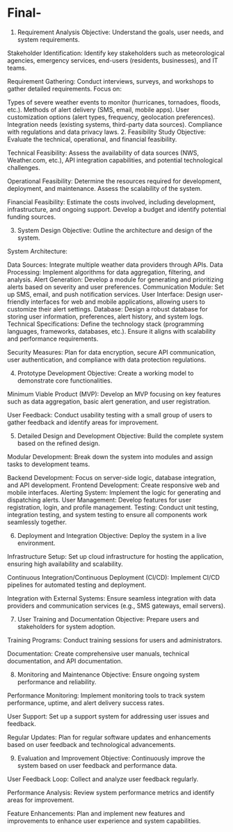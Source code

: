 # Final-
1. Requirement Analysis
Objective: Understand the goals, user needs, and system requirements.

Stakeholder Identification: Identify key stakeholders such as meteorological agencies, emergency services, end-users (residents, businesses), and IT teams.

Requirement Gathering: Conduct interviews, surveys, and workshops to gather detailed requirements. Focus on:

Types of severe weather events to monitor (hurricanes, tornadoes, floods, etc.).
Methods of alert delivery (SMS, email, mobile apps).
User customization options (alert types, frequency, geolocation preferences).
Integration needs (existing systems, third-party data sources).
Compliance with regulations and data privacy laws.
2. Feasibility Study
Objective: Evaluate the technical, operational, and financial feasibility.

Technical Feasibility: Assess the availability of data sources (NWS, Weather.com, etc.), API integration capabilities, and potential technological challenges.

Operational Feasibility: Determine the resources required for development, deployment, and maintenance. Assess the scalability of the system.

Financial Feasibility: Estimate the costs involved, including development, infrastructure, and ongoing support. Develop a budget and identify potential funding sources.

3. System Design
Objective: Outline the architecture and design of the system.

System Architecture:

Data Sources: Integrate multiple weather data providers through APIs.
Data Processing: Implement algorithms for data aggregation, filtering, and analysis.
Alert Generation: Develop a module for generating and prioritizing alerts based on severity and user preferences.
Communication Module: Set up SMS, email, and push notification services.
User Interface: Design user-friendly interfaces for web and mobile applications, allowing users to customize their alert settings.
Database: Design a robust database for storing user information, preferences, alert history, and system logs.
Technical Specifications: Define the technology stack (programming languages, frameworks, databases, etc.). Ensure it aligns with scalability and performance requirements.

Security Measures: Plan for data encryption, secure API communication, user authentication, and compliance with data protection regulations.

4. Prototype Development
Objective: Create a working model to demonstrate core functionalities.

Minimum Viable Product (MVP): Develop an MVP focusing on key features such as data aggregation, basic alert generation, and user registration.

User Feedback: Conduct usability testing with a small group of users to gather feedback and identify areas for improvement.

5. Detailed Design and Development
Objective: Build the complete system based on the refined design.

Modular Development: Break down the system into modules and assign tasks to development teams.

Backend Development: Focus on server-side logic, database integration, and API development.
Frontend Development: Create responsive web and mobile interfaces.
Alerting System: Implement the logic for generating and dispatching alerts.
User Management: Develop features for user registration, login, and profile management.
Testing: Conduct unit testing, integration testing, and system testing to ensure all components work seamlessly together.

6. Deployment and Integration
Objective: Deploy the system in a live environment.

Infrastructure Setup: Set up cloud infrastructure for hosting the application, ensuring high availability and scalability.

Continuous Integration/Continuous Deployment (CI/CD): Implement CI/CD pipelines for automated testing and deployment.

Integration with External Systems: Ensure seamless integration with data providers and communication services (e.g., SMS gateways, email servers).

7. User Training and Documentation
Objective: Prepare users and stakeholders for system adoption.

Training Programs: Conduct training sessions for users and administrators.

Documentation: Create comprehensive user manuals, technical documentation, and API documentation.

8. Monitoring and Maintenance
Objective: Ensure ongoing system performance and reliability.

Performance Monitoring: Implement monitoring tools to track system performance, uptime, and alert delivery success rates.

User Support: Set up a support system for addressing user issues and feedback.

Regular Updates: Plan for regular software updates and enhancements based on user feedback and technological advancements.

9. Evaluation and Improvement
Objective: Continuously improve the system based on user feedback and performance data.

User Feedback Loop: Collect and analyze user feedback regularly.

Performance Analysis: Review system performance metrics and identify areas for improvement.

Feature Enhancements: Plan and implement new features and improvements to enhance user experience and system capabilities.
